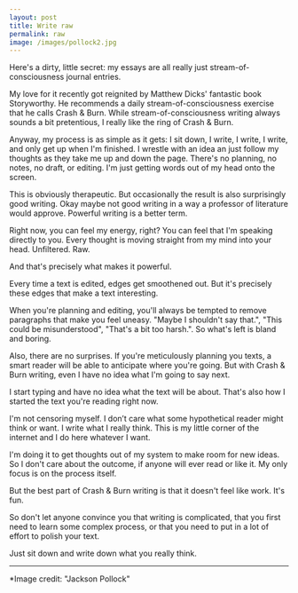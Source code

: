 ```yaml
---
layout: post
title: Write raw
permalink: raw
image: /images/pollock2.jpg
---
```





Here's a dirty, little secret: my essays are all really just stream-of-consciousness journal entries. 

My love for it recently got reignited by Matthew Dicks' fantastic book Storyworthy. He recommends a daily stream-of-consciousness exercise that he calls Crash & Burn. While  stream-of-consciousness writing always sounds a bit pretentious, I really like the ring of Crash & Burn.

Anyway, my process is as simple as it gets: I sit down, I write, I write, I write, and only get up when I'm finished. I wrestle with an idea an just follow my thoughts as they take me up and down the page. There's no planning, no notes, no draft, or editing.  I'm just getting words out of my head onto the screen. 

This is obviously therapeutic. But occasionally the result is also surprisingly good writing. Okay maybe not good writing in a way a professor of literature would approve. Powerful writing is a better term. 

Right now, you can feel my energy, right? You can feel that I'm speaking directly to you. Every thought is moving straight from my mind into your head. Unfiltered. Raw. 

And that's precisely what makes it powerful. 

Every time a text is edited, edges get smoothened out. But it's precisely these edges that make a text interesting. 

When you're planning and editing, you'll always be tempted to remove paragraphs that make you feel uneasy. "Maybe I shouldn't say that.", "This could be misunderstood", "That's a bit too harsh.". So what's left is bland and boring.

Also, there are no surprises. If you're meticulously planning you texts, a smart reader will be able to anticipate where you're going.  But with Crash & Burn writing, even I have no idea what I'm going to say next. 

I start typing and have no idea what the text will be about.  That's also how I started the text you're reading right now.

I'm not censoring myself. I don’t care what some hypothetical reader might think or want. I write what I really think. This is my little corner of the internet and I do here whatever I want.

I'm doing it to get thoughts out of my system to make room for new ideas. So I don't care about the outcome, if anyone will ever read or like it. My only focus is on the process itself. 

But the best part of Crash & Burn writing is that it doesn't feel like work. It's fun. 

So don't let anyone convince you that writing is complicated, that you first need to learn some complex process, or that you need to put in a lot of effort to polish your text.

Just sit down and write down what you really think.

---

*Image credit: "Jackson Pollock"